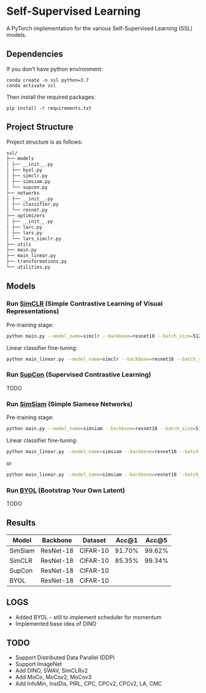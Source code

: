 # Self-Supervised Learning
A PyTorch implementation for the various Self-Supervised Learning (SSL) models.

## Dependencies

If you don't have python environment:

```
conda create -n ssl python=3.7
conda activate ssl
```

Then install the required packages:
```
pip install -r requirements.txt
```

## Project Structure

Project structure is as follows:

```bash
ssl/
├── models
│ ├── __init__.py
│ ├── byol.py
│ ├── simclr.py
│ ├── simsiam.py
│ └── supcon.py
├── networks
│ ├── __init__.py
│ ├── classifier.py
│ └── resnet.py
├── optimizers
│ ├── __init__.py
│ ├── larc.py
│ ├── lars.py
│ └── lars_simclr.py
├── utils
├── main.py
├── main_linear.py
├── transformations.py
└── utilities.py
```

## Models

### Run [SimCLR](https://arxiv.org/abs/2002.05709) (Simple Contrastive Learning of Visual Representations)

Pre-training stage:

```bash
python main.py --model_name=simclr --backbone=resnet18 --batch_size=512 --optimizer=lars_simclr --weight_decay=0.0001 --momentum=0.9 --warmup_epochs=10 --warmup_lr=0 --base_lr=1.0 --final_lr=0 --num_epochs=1000
```

Linear classifier fine-tuning:

```bash
python main_linear.py --model_name=simclr --backbone=resnet18 --batch_size=512 --optimizer=sgd_nesterov --weight_decay=0 --momentum=0.9 --warmup_epochs=0 --base_lr=0.1 --final_lr=0 --num_epochs=100
```

### Run [SupCon](https://arxiv.org/abs/2004.11362) (Supervised Contrastive Learning)

TODO

### Run [SimSiam](https://arxiv.org/abs/2011.10566) (Simple Siamese Networks)

Pre-training stage:

```bash
python main.py --model_name=simsiam --backbone=resnet18 --batch_size=512 --optimizer=sgd --weight_decay=0.0005 --momentum=0.9 --warmup_epochs=10 --warmup_lr=0 --base_lr=0.03 --final_lr=0 --num_epochs=800
```

Linear classifier fine-tuning:

```bash
python main_linear.py --model_name=simsiam --backbone=resnet18 --batch_size=256 --optimizer=sgd --weight_decay=0 --momentum=0.9 --warmup_epochs=0 --base_lr=30 --final_lr=0 --num_epochs=100
```
or
```bash
python main_linear.py --model_name=simsiam --backbone=resnet18 --batch_size=256 --optimizer=lars --weight_decay=0 --momentum=0.9 --warmup_epochs=0 --base_lr=0.02 --final_lr=0 --num_epochs=100
```

### Run [BYOL](https://arxiv.org/abs/2006.07733) (Bootstrap Your Own Latent)

TODO

## Results

| **Model** | **Backbone** | **Dataset** | **Acc@1** | **Acc@5** |
|-----------|--------------|-------------|-----------|-----------|
| SimSiam   | ResNet-18    | CIFAR-10    | 91.70%    | 99.62%    |
| SimCLR    | ResNet-18    | CIFAR-10    | 85.35%    | 99.34%    |
| SupCon    | ResNet-18    | CIFAR-10    |           |           |
| BYOL      | ResNet-18    | CIFAR-10    |           |           |

## LOGS

- Added BYOL - still to implement scheduler for momentum
- Implemented base idea of DINO

## TODO

- Support Distributed Data Parallel (DDP)
- Support ImageNet
- Add DINO, SWAV, SimCLRv2
- Add MoCo, MoCov2, MoCov3
- Add InfoMin, InstDis, PIRL, CPC, CPCv2, CPCv2, LA, CMC

